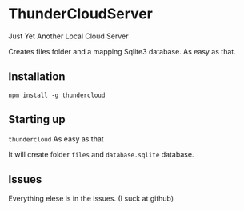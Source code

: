 # ThunderCloudServer
Just Yet Another Local Cloud Server

Creates files folder and a mapping Sqlite3 database. As easy as that.

## Installation

`npm install -g thundercloud`

## Starting up

`thundercloud`
As easy as that

It will create folder `files` and `database.sqlite` database.

## Issues
Everything elese is in the issues. (I suck at github)